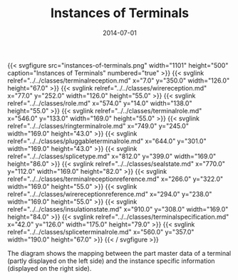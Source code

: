 ﻿---
title: Instances of Terminals
toc: false
type: specs
layout: diagram
date: "2014-07-01"
draft: false
specification: VEC
version: 1.1.1
documentType: "Recommendation"
elementType: Diagram
classes:
  - TerminalReception
  - WireReception
  - Role
  - TerminalRole
  - RingTerminalRole
  - PluggableTerminalRole
  - SpliceType
  - SealState
  - TerminalReceptionReference
  - WireReceptionReference
  - InsulationState
  - TerminalSpecification
  - SpliceTerminalRole
menu:
  VEC-1.1.1:    
    parent: instances-of-components
    identifier: instances-of-components/instances-of-terminals
    weight: 1004004 

# Prev/next pager order (if `docs_section_pager` enabled in `params.toml`)
weight: 1004004
---
{{< svgfigure src="instances-of-terminals.png" width="1101" height="500" caption="Instances of Terminals" numbered="true" >}}
  {{< svglink relref="../../classes/terminalreception.md" x="7.0" y="350.0" width="126.0" height="67.0" >}}
  {{< svglink relref="../../classes/wirereception.md" x="77.0" y="252.0" width="126.0" height="55.0" >}}
  {{< svglink relref="../../classes/role.md" x="574.0" y="14.0" width="138.0" height="55.0" >}}
  {{< svglink relref="../../classes/terminalrole.md" x="546.0" y="133.0" width="169.0" height="55.0" >}}
  {{< svglink relref="../../classes/ringterminalrole.md" x="749.0" y="245.0" width="169.0" height="43.0" >}}
  {{< svglink relref="../../classes/pluggableterminalrole.md" x="644.0" y="301.0" width="169.0" height="43.0" >}}
  {{< svglink relref="../../classes/splicetype.md" x="812.0" y="399.0" width="169.0" height="86.0" >}}
  {{< svglink relref="../../classes/sealstate.md" x="770.0" y="112.0" width="169.0" height="82.0" >}}
  {{< svglink relref="../../classes/terminalreceptionreference.md" x="266.0" y="322.0" width="169.0" height="55.0" >}}
  {{< svglink relref="../../classes/wirereceptionreference.md" x="294.0" y="238.0" width="169.0" height="55.0" >}}
  {{< svglink relref="../../classes/insulationstate.md" x="910.0" y="308.0" width="169.0" height="84.0" >}}
  {{< svglink relref="../../classes/terminalspecification.md" x="42.0" y="126.0" width="175.0" height="79.0" >}}
  {{< svglink relref="../../classes/spliceterminalrole.md" x="560.0" y="357.0" width="190.0" height="67.0" >}}
{{< / svgfigure >}}
<p> The diagram shows the mapping between the part master data of a terminal (partly displayed on the left side)&#160;and the instance specific information (displayed on the right side).      </p>